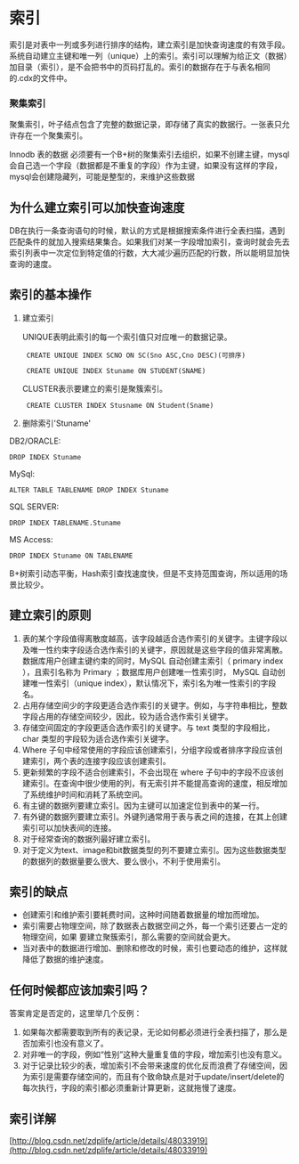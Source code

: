 # 索引 #
索引是对表中一列或多列进行排序的结构，建立索引是加快查询速度的有效手段。系统自动建立主键和唯一列（unique）上的索引。索引可以理解为给正文（数据）加目录（索引），是不会把书中的页码打乱的。索引的数据存在于与表名相同的.cdx的文件中。

### 聚集索引 ###
聚集索引，叶子结点包含了完整的数据记录，即存储了真实的数据行。一张表只允许存在一个聚集索引。

Innodb 表的数据 必须要有一个B+树的聚集索引去组织，如果不创建主键，mysql会自己选一个字段（数据都是不重复的字段）作为主键，如果没有这样的字段，mysql会创建隐藏列，可能是整型的，来维护这些数据

## 为什么建立索引可以加快查询速度 ##
DB在执行一条查询语句的时候，默认的方式是根据搜索条件进行全表扫描，遇到匹配条件的就加入搜索结果集合。如果我们对某一字段增加索引，查询时就会先去索引列表中一次定位到特定值的行数，大大减少遍历匹配的行数，所以能明显加快查询的速度。

## 索引的基本操作
1. 建立索引

	UNIQUE表明此索引的每一个索引值只对应唯一的数据记录。
    	
		CREATE UNIQUE INDEX SCNO ON SC(Sno ASC,Cno DESC)(可排序)
	
		CREATE UNIQUE INDEX Stuname ON STUDENT(SNAME)

	CLUSTER表示要建立的索引是聚簇索引。
	
		CREATE CLUSTER INDEX Stusname ON Student(Sname)

2. 删除索引'Stuname'
	
DB2/ORACLE:

	DROP INDEX Stuname

MySql:

	ALTER TABLE TABLENAME DROP INDEX Stuname

SQL SERVER:

	DROP INDEX TABLENAME.Stuname

MS Access:

	DROP INDEX Stuname ON TABLENAME


B+树索引动态平衡，Hash索引查找速度快，但是不支持范围查询，所以适用的场景比较少。

## 建立索引的原则 ##

1. 表的某个字段值得离散度越高，该字段越适合选作索引的关键字。主键字段以及唯一性约束字段适合选作索引的关键字，原因就是这些字段的值非常离散。数据库用户创建主键约束的同时，MySQL 自动创建主索引（ primary index ），且索引名称为 Primary ；数据库用户创建唯一性索引时， MySQL 自动创建唯一性索引（unique index），默认情况下，索引名为唯一性索引的字段名。
2. 占用存储空间少的字段更适合选作索引的关键字。例如，与字符串相比，整数字段占用的存储空间较少，因此，较为适合选作索引关键字。
3. 存储空间固定的字段更适合选作索引的关键字。与 text 类型的字段相比，char 类型的字段较为适合选作索引关键字。
4. Where 子句中经常使用的字段应该创建索引，分组字段或者排序字段应该创建索引，两个表的连接字段应该创建索引。
5. 更新频繁的字段不适合创建索引，不会出现在 where 子句中的字段不应该创建索引。在查询中很少使用的列，有无索引并不能提高查询的速度，相反增加了系统维护时间和消耗了系统空间。
6. 有主键的数据列要建立索引。因为主键可以加速定位到表中的某一行。
7. 有外键的数据列要建立索引。外键列通常用于表与表之间的连接，在其上创建索引可以加快表间的连接。
8. 对于经常查询的数据列最好建立索引。
9. 对于定义为text、image和bit数据类型的列不要建立索引。因为这些数据类型的数据列的数据量要么很大、要么很小，不利于使用索引。

## 索引的缺点 ##
- 创建索引和维护索引要耗费时间，这种时间随着数据量的增加而增加。 
- 索引需要占物理空间，除了数据表占数据空间之外，每一个索引还要占一定的物理空间，如果 要建立聚簇索引，那么需要的空间就会更大。
- 当对表中的数据进行增加、删除和修改的时候，索引也要动态的维护，这样就降低了数据的维护速度。

## 任何时候都应该加索引吗？ ##
答案肯定是否定的，这里举几个反例：

1. 如果每次都需要取到所有的表记录，无论如何都必须进行全表扫描了，那么是否加索引也没有意义了。
2. 对非唯一的字段，例如“性别”这种大量重复值的字段，增加索引也没有意义。
3. 对于记录比较少的表，增加索引不会带来速度的优化反而浪费了存储空间，因为索引是需要存储空间的，而且有个致命缺点是对于update/insert/delete的每次执行，字段的索引都必须重新计算更新，这就拖慢了速度。

## 索引详解 ##
[http://blog.csdn.net/zdplife/article/details/48033919](http://blog.csdn.net/zdplife/article/details/48033919)

